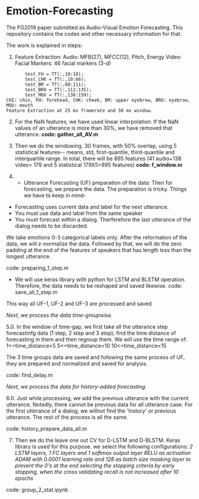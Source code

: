 # Emotion-Forecasting
The FG2019 paper submitted as Audio-Visual Emotion Forecasting. This repository contains the codes and other necessary information for that.


The work is explained in steps:

1. Feature Extraction:
Audio: MFB(27), MFCC(12), Pitch, Energy
Video: Facial Markers: 46 facial markers (3-d)
```test_CHI = TT(:, 1:9);
       test_FH = TT(:,10:18);
       test_CHK = TT(:,19:66);
       test_BM = TT(:,88:111);
       test_BRO = TT(:,112:135);
       test_MOU = TT(:,136:159);
CHI: chin, FH: forehead, CHK: cheek, BM: upper eyebrow, BRO: eyebrow, MOU: mouth
Feature Extraction at 25 ms framerate and 50 ms window.
```

2. For the NaN features, we have used linear interpolation. If the NaN values of an utterance is more than 30%, we have removed that utterance. 
**code: gather_all_AV.m**
3. Then we do the windowing. 30 frames, with 50% overlap, using 5 statistical features-- means, std, first-quantile, third-quantile and interquartile range. In total, there will be 895 features (41 audio+138 video= 179 and 5 statistical 179X5=895 features)
**code: f_window.m**

4. - Utterance Forecasting (UF) preparation of the data:  Then for forecasting, we prepare the data. The preparation is tricky. Things we have to keep in mind-
- Forecasting uses current data and label for the next utterance.
- You must use data and label from the same speaker
- You must forecast within a dialog. Therferefore the last utterance of the dialog needs to be discarded. 

We take emotions 0-3 categorical labels only. After the reformation of the data, we will z-normalize the data. Followed by that, we will do the zero padding at the end of the features of speakers that has length less than the longest utterance.

code: preparing_1_step.m

-  We will use keras library with python for LSTM and BLSTM operation. Therefore, the data needs to be reshaped and saved likewise. 
code: save_all_1_step.m 


This way all UF-1, UF-2 and UF-3 are processed and saved

_Next, we process the data time-groupwise._ 


5.0. In the window of time-gap, we first take all the utterance step forecastinfg data (1 step, 2 step and 3 step), find the time distance of forecasting in them and then regroup them. We will use the time range of:
1<=time_distance<5
5<=time_distance<10
10<=time_distance<15

The 3 time groups data are saved and following the same process of UF, they are prepared and normalized and saved for analysis.

code: find_delay.m

_Next, we process the data for history-added forecasting._

6.0. Just while processing, we add the previous utterance with the current utterance. Notedly, there cannot be previous data for all utterance case. For the first utterance of a dialog, we willnot find the 'history' or previous utterance. The rest of the process is all the same. 

code: history_prepare_data_all.m

7.  Then we do the leave one out CV for D-LSTM and D-BLSTM. Keras library is used for this purpose. we select the following configurations:
_2 LSTM layers, 1 FC layers and 1 softmax output layer_
_RELU as activation_
_ADAM with 0.0001 learning rate and 128 as batch size_
_masking layer to prevent the 0's at the end_
_selecting the stopping criteria by early stopping, when the cross validating recall  is not increased after 10 epochs_


code: group_2_stat.ipynb 
